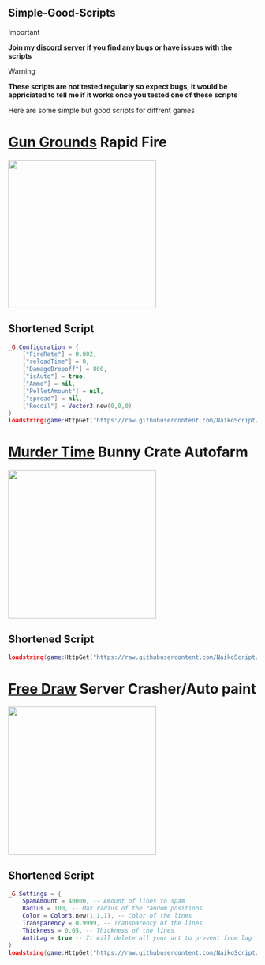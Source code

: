 ## Simple-Good-Scripts
> [!IMPORTANT]
> **Join my [discord server](https://discord.gg/vAWJMYJYcR) if you find any bugs or have issues with the scripts**

> [!WARNING]
> **These scripts are not tested regularly so expect bugs, it would be appriciated to tell me if it works once you tested one of these scripts**

Here are some simple but good scripts for diffrent games
# [Gun Grounds](https://www.roblox.com/games/12137249458) Rapid Fire

  <img src="https://tr.rbxcdn.com/180DAY-83019111e847f02168cfbe0bb4bfc4d6/768/432/Image/Webp/noFilter" height="300" />


## Shortened Script
```lua
_G.Configuration = {
    ["FireRate"] = 0.002,
    ["reloadTime"] = 0,
    ["DamageDropoff"] = 800,
    ["isAuto"] = true,
    ["Ammo"] = nil,
    ["PelletAmount"] = nil,
    ["spread"] = nil,
    ["Recoil"] = Vector3.new(0,0,0)
}
loadstring(game:HttpGet("https://raw.githubusercontent.com/NaikoScript/Simple-Good-Scripts/main/GunGrounds"))()
```
# [Murder Time](https://www.roblox.com/games/15621061275) Bunny Crate Autofarm

  <img src="https://github.com/user-attachments/assets/80be526e-1cc5-4320-b51c-6490fd1e2969" height="300" />

## Shortened Script
```lua
loadstring(game:HttpGet("https://raw.githubusercontent.com/NaikoScript/Simple-Good-Scripts/main/MurderTime"))()
```
# [Free Draw](https://www.roblox.com/games/1547610457) Server Crasher/Auto paint

  <img src="https://tr.rbxcdn.com/180DAY-c9438381bc2b43d7d88aa9efc55ca192/768/432/Image/Webp/noFilter" height="300" />

## Shortened Script
```lua
_G.Settings = {
    SpamAmount = 40000, -- Amount of lines to spam
    Radius = 100, -- Max radius of the random positions
    Color = Color3.new(1,1,1), -- Color of the lines
    Transparency = 0.9999, -- Transparency of the lines
    Thickness = 0.05, -- Thickness of the lines
    AntiLag = true -- It will delete all your art to prevent from lag
}
loadstring(game:HttpGet("https://raw.githubusercontent.com/NaikoScript/Simple-Good-Scripts/main/FreeDraw"))()
```

